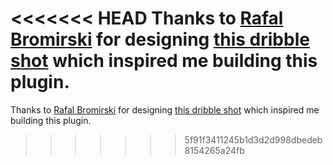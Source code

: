 <<<<<<< HEAD
Thanks to [Rafal Bromirski](http://www.paranoida.com/) for designing [this dribble shot](http://drbl.in/ezuc) which inspired me building this plugin.
=======
Thanks to [Rafal Bromirski](http://www.paranoida.com/) for designing [this dribble shot](http://drbl.in/ezuc) which inspired me building this plugin.
>>>>>>> 5f91f3411245b1d3d2d998dbedeb8154265a24fb
